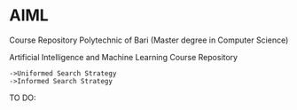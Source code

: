 # AIML

Course Repository Polytechnic of Bari (Master degree in Computer Science)

Artificial Intelligence and Machine Learning Course Repository

	->Uniformed Search Strategy
	->Informed Search Strategy



TO DO:
